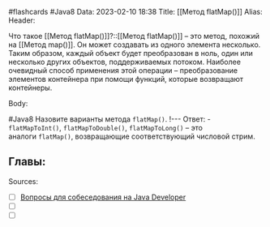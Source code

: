 #flashcards #Java8 
Data: 2023-02-10 18:38
Title: [[Метод flatMap()]]
Alias:
Header:

Что такое [[Метод flatMap()]]?::[[Метод flatMap()]] – это метод, похожий на [[Метод map()]]. Он может создавать из одного элемента несколько. Таким образом, каждый объект будет преобразован в ноль, один или несколько других объектов, поддерживаемых потоком. Наиболее очевидный способ применения этой операции – преобразование элементов контейнера при помощи функций, которые возвращают контейнеры.
<!--SR:!2023-03-11,1,130-->


Body:



#Java8 
Назовите варианты метода `flatMap()`.
!---
Ответ:
	- `flatMapToInt()`, `flatMapToDouble()`, `flatMapToLong()` – это аналоги `flatMap()`, возвращающие соответствующий числовой стрим.
<!--SR:!2023-03-11,1,130-->




Главы:
-


Sources:
- [ ] [Вопросы для собеседования на Java Developer](https://github.com/enhorse/java-interview/blob/master/README.md#%D0%9E%D0%9E%D0%9F)
- [ ] []()
- [ ] []()
